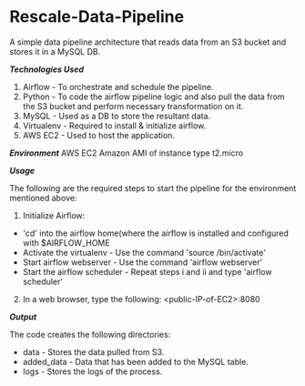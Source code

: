 # Rescale-Data-Pipeline

A simple data pipeline architecture that reads data from an S3 bucket and stores it in a MySQL DB.

***Technologies Used***
1. Airflow - To orchestrate and schedule the pipeline.
2. Python - To code the airflow pipeline logic and also pull the data from the S3 bucket and perform necessary transformation on it.
3. MySQL - Used as a DB to store the resultant data.
4. Virtualenv - Required to install & initialize airflow.
5. AWS EC2 - Used to host the application.

***Environment***
AWS EC2 Amazon AMI of instance type t2.micro

***Usage***

The following are the required steps to start the pipeline for the environment mentioned above:

1. Initialize Airflow:

- 'cd' into the airflow home(where the airflow is installed and configured with $AIRFLOW_HOME
- Activate the virtualenv - Use the command 'source <path-to-virtualenv>/bin/activate'
- Start airflow webserver - Use the command 'airflow webserver'
- Start the airflow scheduler - Repeat steps i and ii and type 'airflow scheduler' 

2. In a web browser, type the following: \<public-IP-of-EC2>\:8080

***Output***

The code creates the following directories:

- data - Stores the data pulled from S3.
- added_data - Data that has been added to the MySQL table.
- logs - Stores the logs of the process.

